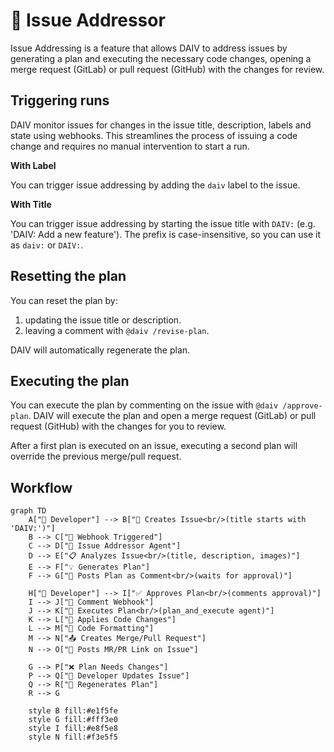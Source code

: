 # 🤖 Issue Addressor

Issue Addressing is a feature that allows DAIV to address issues by generating a plan and executing the necessary code changes, opening a merge request (GitLab) or pull request (GitHub) with the changes for review.

## Triggering runs

DAIV monitor issues for changes in the issue title, description, labels and state using webhooks. This streamlines the process of issuing a code change and requires no manual intervention to start a run.

**With Label**

You can trigger issue addressing by adding the `daiv` label to the issue.

**With Title**

You can trigger issue addressing by starting the issue title with `DAIV:` (e.g. 'DAIV: Add a new feature'). The prefix is case-insensitive, so you can use it as `daiv:` or `DAIV:`.

## Resetting the plan

You can reset the plan by:

  1. updating the issue title or description.
  2. leaving a comment with `@daiv /revise-plan`.

DAIV will automatically regenerate the plan.

## Executing the plan

You can execute the plan by commenting on the issue with `@daiv /approve-plan`. DAIV will execute the plan and open a merge request (GitLab) or pull request (GitHub) with the changes for you to review.

After a first plan is executed on an issue, executing a second plan will override the previous merge/pull request.

## Workflow

```mermaid
graph TD
    A["👤 Developer"] --> B["📝 Creates Issue<br/>(title starts with 'DAIV:')"]
    B --> C["🔔 Webhook Triggered"]
    C --> D["🤖 Issue Addressor Agent"]
    D --> E["📋 Analyzes Issue<br/>(title, description, images)"]
    E --> F["💡 Generates Plan"]
    F --> G["💬 Posts Plan as Comment<br/>(waits for approval)"]

    H["👤 Developer"] --> I["✅ Approves Plan<br/>(comments approval)"]
    I --> J["🔔 Comment Webhook"]
    J --> K["🔨 Executes Plan<br/>(plan_and_execute agent)"]
    K --> L["📝 Applies Code Changes"]
    L --> M["🎨 Code Formatting"]
    M --> N["📤 Creates Merge/Pull Request"]
    N --> O["💬 Posts MR/PR Link on Issue"]

    G --> P["❌ Plan Needs Changes"]
    P --> Q["📝 Developer Updates Issue"]
    Q --> R["🔄 Regenerates Plan"]
    R --> G

    style B fill:#e1f5fe
    style G fill:#fff3e0
    style I fill:#e8f5e8
    style N fill:#f3e5f5
```

